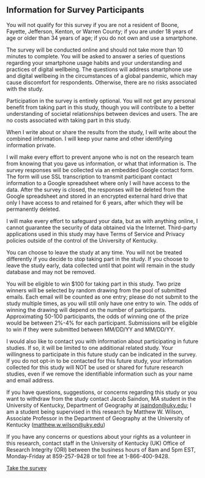 ## Information for Survey Participants

You will not qualify for this survey if you are not a resident of Boone, Fayette, Jefferson, Kenton, or Warren County; if you are under 18 years of age or older than 34 years of age; if you do not own and use a smartphone.

The survey will be conducted online and should not take more than 10 minutes to complete. You will be asked to answer a series of questions regarding your smartphone usage habits and your understanding and practices of digital wellbeing. The questions will address smartphone use and digital wellbeing in the circumstances of a global pandemic, which may cause discomfort for respondents. Otherwise, there are no risks associated with the study.

Participation in the survey is entirely optional. You will not get any personal benefit from taking part in this study, though you will contribute to a better understanding of societal relationships between devices and users. The are no costs associated with taking part in this study.

When I write about or share the results from the study, I will write about the combined information. I will keep your name and other identifying information private.

I will make every effort to prevent anyone who is not on the research team from knowing that you gave us information, or what that information is. The survey responses will be collected via an embedded Google contact form. The form will use SSL transcription to transmit participant contact information to a Google spreadsheet where only I will have access to the data. After the survey is closed, the responses will be deleted from the Google spreadsheet and stored in an encrypted external hard drive that only I have access to and retained for 6 years, after which they will be permanently deleted.

I will make every effort to safeguard your data, but as with anything online, I cannot guarantee the security of data obtained via the Internet. Third-party applications used in this study may have Terms of Service and Privacy policies outside of the control of the University of Kentucky. 

You can choose to leave the study at any time. You will not be treated differently if you decide to stop taking part in the study. If you choose to leave the study early, data collected until that point will remain in the study database and may not be removed. 

You will be eligible to win $100 for taking part in this study. Two prize winners will be selected by random drawing from the pool of submitted emails. Each email will be counted as one entry; please do not submit to the study multiple times, as you will still only have one entry to win. The odds of winning the drawing will depend on the number of participants. Approximating 50-100 participants, the odds of winning one of the prize would be between 2%-4% for each participant. Submissions will be eligible to win if they were submitted between MM/DD/YY and MM/DD/YY.

I would also like to contact you with information about participating in future studies. If so, it will be limited to one additional related study. Your willingness to participate in this future study can be indicated in the survey. If you do not opt-in to be contacted for this future study, your information collected for this study will NOT be used or shared for future research studies, even if we remove the identifiable information such as your name and email address. 

If you have questions, suggestions, or concerns regarding this study or you want to withdraw from the study contact Jacob Saindon, MA student in the University of Kentucky, Department of Geography at jsaindon@uky.edu; I am a student being supervised in this research by Matthew W. Wilson, Associate Professor in the Department of Geography at the University of Kentucky (matthew.w.wilson@uky.edu)

If you have any concerns or questions about your rights as a volunteer in this research, contact staff in the University of Kentucky (UK) Office of Research Integrity (ORI) between the business hours of 8am and 5pm EST, Monday-Friday at 859-257-9428 or toll free at 1-866-400-9428.


<a href="https://jacographer.github.io/survey/">Take the survey</a>
